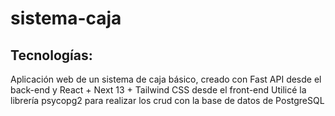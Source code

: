 # sistema-caja

## Tecnologías: 
Aplicación web de un sistema de caja básico, creado con Fast API desde el back-end y React + Next 13 + Tailwind CSS desde el front-end
Utilicé la librería psycopg2 para realizar los crud con la base de datos de PostgreSQL
